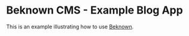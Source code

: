 # Beknown CMS - Example Blog App

This is an example illustrating how to use [Beknown](https://github.com/BPParham/beknown).
